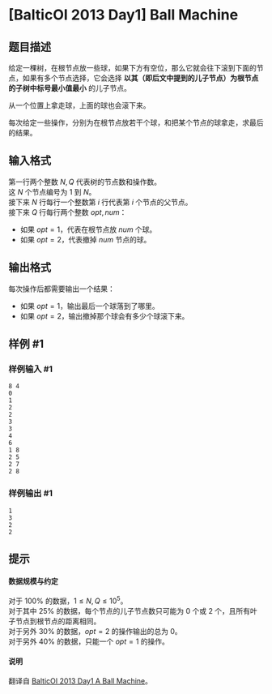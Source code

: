 # [BalticOI 2013 Day1] Ball Machine

## 题目描述

给定一棵树，在根节点放一些球，如果下方有空位，那么它就会往下滚到下面的节点，如果有多个节点选择，它会选择 **以其（即后文中提到的儿子节点）为根节点的子树中标号最小值最小** 的儿子节点。

从一个位置上拿走球，上面的球也会滚下来。

每次给定一些操作，分别为在根节点放若干个球，和把某个节点的球拿走，求最后的结果。

## 输入格式

第一行两个整数 $N,Q$ 代表树的节点数和操作数。      
这 $N$ 个节点编号为 $1$ 到 $N$。       
接下来 $N$ 行每行一个整数第 $i$ 行代表第 $i$ 个节点的父节点。   
接下来 $Q$ 行每行两个整数 $opt,num$：

- 如果 $opt=1$，代表在根节点放 $num$ 个球。
- 如果 $opt=2$，代表撤掉 $num$ 节点的球。

## 输出格式

每次操作后都需要输出一个结果：

- 如果 $opt=1$，输出最后一个球落到了哪里。
- 如果 $opt=2$，输出撤掉那个球会有多少个球滚下来。

## 样例 #1

### 样例输入 #1
```
8 4
0
1
2
2
3
3
4
6
1 8
2 5
2 7
2 8
```

### 样例输出 #1

```
1
3
2
2
```

## 提示

#### 数据规模与约定

对于 $100\%$ 的数据，$1 \le N,Q \le 10^5$。     
对于其中 $25\%$ 的数据，每个节点的儿子节点数只可能为 $0$ 个或 $2$ 个，且所有叶子节点到根节点的距离相同。     
对于另外 $30\%$ 的数据，$opt=2$ 的操作输出的总为 $0$。  
对于另外 $40\%$ 的数据，只能一个 $opt=1$ 的操作。

#### 说明

翻译自 [BalticOI 2013 Day1 A Ball Machine](https://boi.cses.fi/files/boi2013_day1.pdf)。
